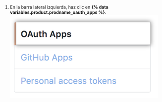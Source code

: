1. En la barra lateral izquierda, haz clic en **{% data variables.product.prodname_oauth_apps %}**. ![Sección de la App de OAuth](/assets/images/help/settings/developer-settings-oauth-apps.png)
